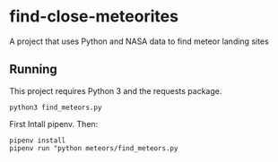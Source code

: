 # find-close-meteorites
A project that uses Python and NASA data to find meteor landing sites

## Running

This project requires Python 3 and the requests package.

`python3 find_meteors.py`

First Intall pipenv. Then:

```
pipenv install
pipenv run "python meteors/find_meteors.py
```